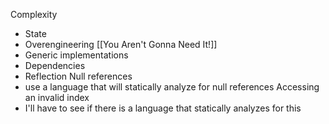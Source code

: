 Complexity
- State
- Overengineering [[You Aren't Gonna Need It!]]
- Generic implementations
- Dependencies
- Reflection
Null references 
- use a language that will statically analyze for null references
Accessing an invalid index 
- I'll have to see if there is a language that statically analyzes for this